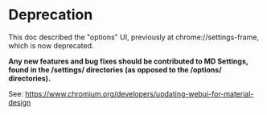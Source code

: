 # Deprecation

This doc described the "options" UI, previously at chrome://settings-frame,
which is now deprecated.

**Any new features and bug fixes should be contributed to MD Settings, found in
the /settings/ directories (as opposed to the /options/ directories).**

See: https://www.chromium.org/developers/updating-webui-for-material-design
